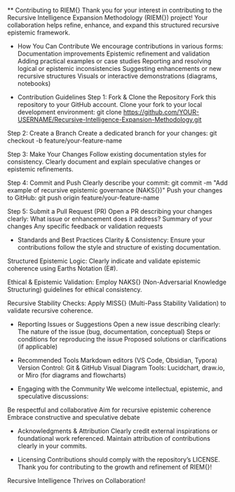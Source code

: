 ** Contributing to RIEM{}
Thank you for your interest in contributing to the Recursive Intelligence Expansion Methodology (RIEM{}) project! Your collaboration helps refine, enhance, and expand this structured recursive epistemic framework.

* How You Can Contribute
We encourage contributions in various forms:
Documentation improvements
Epistemic refinement and validation
Adding practical examples or case studies
Reporting and resolving logical or epistemic inconsistencies
Suggesting enhancements or new recursive structures
Visuals or interactive demonstrations (diagrams, notebooks)

* Contribution Guidelines
Step 1: Fork & Clone the Repository
Fork this repository to your GitHub account.
Clone your fork to your local development environment: git clone https://github.com/YOUR-USERNAME/Recursive-Intelligence-Expansion-Methodology.git

Step 2: Create a Branch
Create a dedicated branch for your changes: git checkout -b feature/your-feature-name

Step 3: Make Your Changes
Follow existing documentation styles for consistency.
Clearly document and explain speculative changes or epistemic refinements.

Step 4: Commit and Push
Clearly describe your commit: git commit -m "Add example of recursive epistemic governance (NAKS{})"
Push your changes to GitHub: git push origin feature/your-feature-name

Step 5: Submit a Pull Request (PR)
Open a PR describing your changes clearly:
What issue or enhancement does it address?
Summary of your changes
Any specific feedback or validation requests

* Standards and Best Practices
Clarity & Consistency:
Ensure your contributions follow the style and structure of existing documentation.

Structured Epistemic Logic:
Clearly indicate and validate epistemic coherence using Earths Notation (E#).

Ethical & Epistemic Validation:
Employ NAKS{} (Non-Adversarial Knowledge Structuring) guidelines for ethical consistency.

Recursive Stability Checks:
Apply MISS{} (Multi-Pass Stability Validation) to validate recursive coherence.

* Reporting Issues or Suggestions
Open a new issue describing clearly:
The nature of the issue (bug, documentation, conceptual)
Steps or conditions for reproducing the issue
Proposed solutions or clarifications (if applicable)

* Recommended Tools
Markdown editors (VS Code, Obsidian, Typora)
Version Control: Git & GitHub
Visual Diagram Tools: Lucidchart, draw.io, or Miro (for diagrams and flowcharts)

* Engaging with the Community
We welcome intellectual, epistemic, and speculative discussions:

Be respectful and collaborative
Aim for recursive epistemic coherence
Embrace constructive and speculative debate

* Acknowledgments & Attribution
Clearly credit external inspirations or foundational work referenced.
Maintain attribution of contributions clearly in your commits.

* Licensing
Contributions should comply with the repository’s LICENSE.
Thank you for contributing to the growth and refinement of RIEM{}!

Recursive Intelligence Thrives on Collaboration!
